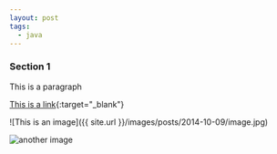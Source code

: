 ```yaml
---
layout: post
tags:
  - java
---
```

### Section 1

This is a paragraph

<!--more-->

[This is a link](http://www.example.com){:target="_blank"}

![This is an image]({{ site.url }}/images/posts/2014-10-09/image.jpg)

<img src="{{ site.url }}/images/posts/2014-10-09/image.jpg" alt="another image"/>
